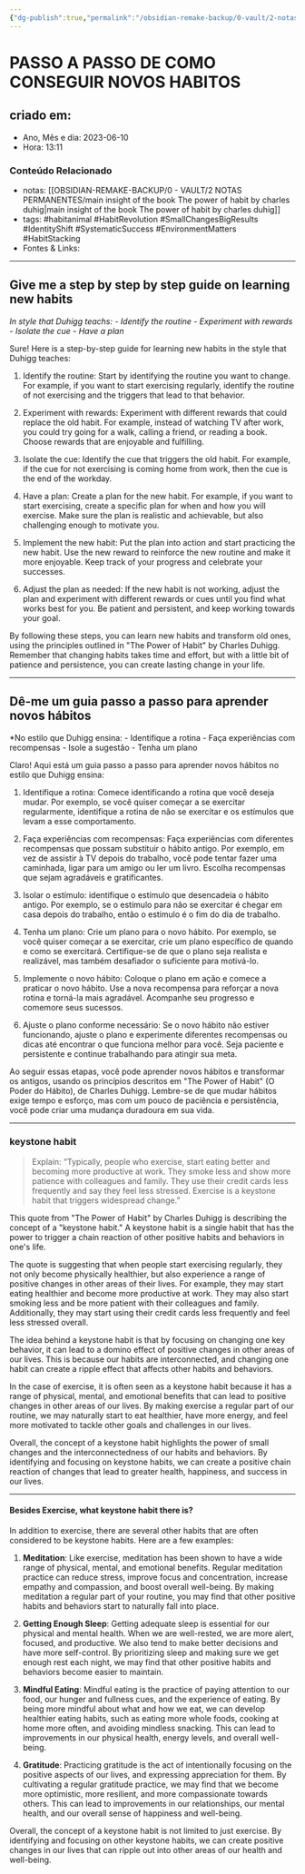 ```yaml
---
{"dg-publish":true,"permalink":"/obsidian-remake-backup/0-vault/2-notas-permanentes/passo-a-passo-de-como-conseguir-novos-habitos/","tags":["permanente","habitanimal","HabitRevolution","SmallChangesBigResults","IdentityShift","SystematicSuccess","EnvironmentMatters","HabitStacking"],"dgHomeLink":true,"dgShowLocalGraph":true,"dgShowFileTree":true,"dgEnableSearch":true,"noteIcon":""}
---
```


# PASSO A PASSO DE COMO CONSEGUIR NOVOS HABITOS

## criado em: 
-  Ano, Mês e dia: 2023-06-10
- Hora: 13:11

### Conteúdo Relacionado
- notas: [[OBSIDIAN-REMAKE-BACKUP/0 - VAULT/2 NOTAS PERMANENTES/main insight of the book The power of habit by charles duhig\|main insight of the book The power of habit by charles duhig]]
- tags: #habitanimal #HabitRevolution #SmallChangesBigResults #IdentityShift #SystematicSuccess #EnvironmentMatters #HabitStacking
- Fontes & Links: 
---

## Give me a step by step by step guide on learning new habits 

*In style that Duhigg teachs: - Identify the routine - Experiment with rewards - Isolate the cue - Have a plan*

Sure! Here is a step-by-step guide for learning new habits in the style that Duhigg teaches:

1. Identify the routine: Start by identifying the routine you want to change. For example, if you want to start exercising regularly, identify the routine of not exercising and the triggers that lead to that behavior.
    
2. Experiment with rewards: Experiment with different rewards that could replace the old habit. For example, instead of watching TV after work, you could try going for a walk, calling a friend, or reading a book. Choose rewards that are enjoyable and fulfilling.
    
3. Isolate the cue: Identify the cue that triggers the old habit. For example, if the cue for not exercising is coming home from work, then the cue is the end of the workday.
    
4. Have a plan: Create a plan for the new habit. For example, if you want to start exercising, create a specific plan for when and how you will exercise. Make sure the plan is realistic and achievable, but also challenging enough to motivate you.
    
5. Implement the new habit: Put the plan into action and start practicing the new habit. Use the new reward to reinforce the new routine and make it more enjoyable. Keep track of your progress and celebrate your successes.
    
6. Adjust the plan as needed: If the new habit is not working, adjust the plan and experiment with different rewards or cues until you find what works best for you. Be patient and persistent, and keep working towards your goal.

By following these steps, you can learn new habits and transform old ones, using the principles outlined in "The Power of Habit" by Charles Duhigg. Remember that changing habits takes time and effort, but with a little bit of patience and persistence, you can create lasting change in your life.

---

## Dê-me um guia passo a passo para aprender novos hábitos 

*No estilo que Duhigg ensina: - Identifique a rotina - Faça experiências com recompensas - Isole a sugestão - Tenha um plano

Claro! Aqui está um guia passo a passo para aprender novos hábitos no estilo que Duhigg ensina:

1. Identifique a rotina: Comece identificando a rotina que você deseja mudar. Por exemplo, se você quiser começar a se exercitar regularmente, identifique a rotina de não se exercitar e os estímulos que levam a esse comportamento.
    
2. Faça experiências com recompensas: Faça experiências com diferentes recompensas que possam substituir o hábito antigo. Por exemplo, em vez de assistir à TV depois do trabalho, você pode tentar fazer uma caminhada, ligar para um amigo ou ler um livro. Escolha recompensas que sejam agradáveis e gratificantes.
    
3. Isolar o estímulo: identifique o estímulo que desencadeia o hábito antigo. Por exemplo, se o estímulo para não se exercitar é chegar em casa depois do trabalho, então o estímulo é o fim do dia de trabalho.
    
4. Tenha um plano: Crie um plano para o novo hábito. Por exemplo, se você quiser começar a se exercitar, crie um plano específico de quando e como se exercitará. Certifique-se de que o plano seja realista e realizável, mas também desafiador o suficiente para motivá-lo.
    
5. Implemente o novo hábito: Coloque o plano em ação e comece a praticar o novo hábito. Use a nova recompensa para reforçar a nova rotina e torná-la mais agradável. Acompanhe seu progresso e comemore seus sucessos.
    
6. Ajuste o plano conforme necessário: Se o novo hábito não estiver funcionando, ajuste o plano e experimente diferentes recompensas ou dicas até encontrar o que funciona melhor para você. Seja paciente e persistente e continue trabalhando para atingir sua meta.

Ao seguir essas etapas, você pode aprender novos hábitos e transformar os antigos, usando os princípios descritos em "The Power of Habit" (O Poder do Hábito), de Charles Duhigg. Lembre-se de que mudar hábitos exige tempo e esforço, mas com um pouco de paciência e persistência, você pode criar uma mudança duradoura em sua vida.


---

### keystone habit


> Explain: “Typically, people who exercise, start eating better and becoming more productive at work. They smoke less and show more patience with colleagues and family. They use their credit cards less frequently and say they feel less stressed. Exercise is a keystone habit that triggers widespread change.”

This quote from "The Power of Habit" by Charles Duhigg is describing the concept of a "keystone habit." A keystone habit is a single habit that has the power to trigger a chain reaction of other positive habits and behaviors in one's life.

The quote is suggesting that when people start exercising regularly, they not only become physically healthier, but also experience a range of positive changes in other areas of their lives. For example, they may start eating healthier and become more productive at work. They may also start smoking less and be more patient with their colleagues and family. Additionally, they may start using their credit cards less frequently and feel less stressed overall.

The idea behind a keystone habit is that by focusing on changing one key behavior, it can lead to a domino effect of positive changes in other areas of our lives. This is because our habits are interconnected, and changing one habit can create a ripple effect that affects other habits and behaviors.

In the case of exercise, it is often seen as a keystone habit because it has a range of physical, mental, and emotional benefits that can lead to positive changes in other areas of our lives. By making exercise a regular part of our routine, we may naturally start to eat healthier, have more energy, and feel more motivated to tackle other goals and challenges in our lives.

Overall, the concept of a keystone habit highlights the power of small changes and the interconnectedness of our habits and behaviors. By identifying and focusing on keystone habits, we can create a positive chain reaction of changes that lead to greater health, happiness, and success in our lives.

---

#### Besides Exercise, what keystone habit there is?

In addition to exercise, there are several other habits that are often considered to be keystone habits. Here are a few examples:

1. **Meditation**: Like exercise, meditation has been shown to have a wide range of physical, mental, and emotional benefits. Regular meditation practice can reduce stress, improve focus and concentration, increase empathy and compassion, and boost overall well-being. By making meditation a regular part of your routine, you may find that other positive habits and behaviors start to naturally fall into place.
    
2. **Getting Enough Sleep**: Getting adequate sleep is essential for our physical and mental health. When we are well-rested, we are more alert, focused, and productive. We also tend to make better decisions and have more self-control. By prioritizing sleep and making sure we get enough rest each night, we may find that other positive habits and behaviors become easier to maintain.
    
3. **Mindful Eating**: Mindful eating is the practice of paying attention to our food, our hunger and fullness cues, and the experience of eating. By being more mindful about what and how we eat, we can develop healthier eating habits, such as eating more whole foods, cooking at home more often, and avoiding mindless snacking. This can lead to improvements in our physical health, energy levels, and overall well-being.
    
4. **Gratitude**: Practicing gratitude is the act of intentionally focusing on the positive aspects of our lives, and expressing appreciation for them. By cultivating a regular gratitude practice, we may find that we become more optimistic, more resilient, and more compassionate towards others. This can lead to improvements in our relationships, our mental health, and our overall sense of happiness and well-being.

Overall, the concept of a keystone habit is not limited to just exercise. By identifying and focusing on other keystone habits, we can create positive changes in our lives that can ripple out into other areas of our health and well-being.
